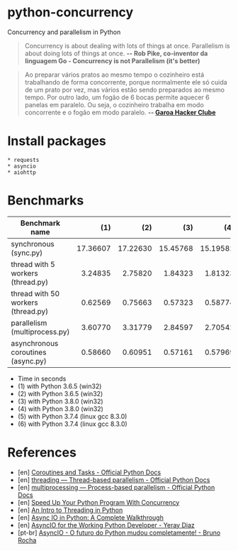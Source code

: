# python-concurrency
Concurrency and parallelism in Python

> Concurrency is about dealing with lots of things at once. Parallelism is about doing lots of things at once. **-- Rob Pike, co-inventor da linguagem Go - Concurrency is not Parallelism (it's better)**

>Ao preparar vários pratos ao mesmo tempo o cozinheiro está trabalhando de forma concorrente, porque normalmente ele só cuida de um prato por vez, mas vários estão sendo preparados ao mesmo tempo. 
> Por outro lado, um fogão de 6 bocas permite aquecer 6 panelas em paralelo. 
> Ou seja, o cozinheiro trabalha em modo concorrente e o fogão em modo paralelo. **-- [Garoa Hacker Clube](https://garoa.net.br/wiki/Python_Concorrente)**

# Install packages

    * requests
    * asyncio
    * aiohttp


# Benchmarks

Benchmark name                       | (1)       | (2)       | (3)       | (4)       | (5)       | (6)
-------------------------------------|----------:|----------:|----------:|----------:|----------:|----------:
synchronous (sync.py)                | 17.36607  | 17.22630  | 15.45768  | 15.19582  |  5.01565  |  4.41665
thread with 5 workers (thread.py)    |  3.24835  |  2.75820  |  1.84323  |  1.81323  |  0.50936  |  0.51072
thread with 50 workers (thread.py)   |  0.62569  |  0.75663  |  0.57323  |  0.58774  |  0.29404  |  0.25039
parallelism (multiprocess.py)        |  3.60770  |  3.31779  |  2.84597  |  2.70542  |  0.37044  |  0.36182
asynchronous coroutines (async.py)   |  0.58660  |  0.60951  |  0.57161  |  0.57969  |  0.27758  |  0.23457

 * Time in seconds
 * (1) with Python 3.6.5 (win32)
 * (2) with Python 3.6.5 (win32)
 * (3) with Python 3.8.0 (win32)
 * (4) with Python 3.8.0 (win32)
 * (5) with Python 3.7.4 (linux gcc 8.3.0)
 * (6) with Python 3.7.4 (linux gcc 8.3.0)


# References

 * [en] [Coroutines and Tasks - Official Python Docs](https://docs.python.org/3/library/asyncio-task.html)
 * [en] [threading — Thread-based parallelism - Official Python Docs](https://docs.python.org/3/library/threading.html)
 * [en] [multiprocessing — Process-based parallelism - Official Python Docs](https://docs.python.org/3/library/multiprocessing.html)
 * [en] [Speed Up Your Python Program With Concurrency](https://realpython.com/python-concurrency)
 * [en] [An Intro to Threading in Python](https://realpython.com/intro-to-python-threading)
 * [en] [Async IO in Python: A Complete Walkthrough](https://realpython.com/async-io-python)
 * [en] [AsyncIO for the Working Python Developer - Yeray Diaz](https://hackernoon.com/asyncio-for-the-working-python-developer-5c468e6e2e8e)
 * [pt-br] [AsyncIO - O futuro do Python mudou completamente! - Bruno Rocha](http://brunorocha.org/python/asyncio-o-futuro-do-python-mudou-completamente.html)
